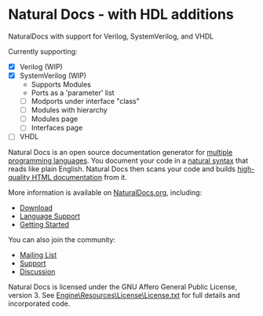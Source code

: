 # Natural Docs - with HDL additions

NaturalDocs with support for Verilog, SystemVerilog, and VHDL

Currently supporting:
- [x] Verilog (WIP)
- [x] SystemVerilog (WIP)
	* Supports Modules
	* Ports as a 'parameter' list
	* [ ] Modports under interface "class"
	* [ ] Modules with hierarchy
	* [ ] Modules page
	* [ ] Interfaces page
- [ ] VHDL

Natural Docs is an open source documentation generator for 
[multiple programming languages](http://www.naturaldocs.org/languages).  You document your code in a 
[natural syntax](http://www.naturaldocs.org/features/comments) that reads like plain English.  Natural Docs then scans 
your code and builds [high-quality HTML documentation](http://www.naturaldocs.org/features/output) from it.

More information is available on [NaturalDocs.org](http://www.naturaldocs.org), including:

- [Download](http://www.naturaldocs.org/download)
- [Language Support](http://www.naturaldocs.org/languages)
- [Getting Started](http://www.naturaldocs.org/getting_started)

You can also join the community:

- [Mailing List](http://www.naturaldocs.org/mailing_list)
- [Support](http://www.naturaldocs.org/support)
- [Discussion](http://www.reddit.com/r/NaturalDocs)

Natural Docs is licensed under the GNU Affero General Public License, version 3.  See 
[Engine\Resources\License\License.txt](https://github.com/NaturalDocs/NaturalDocs/blob/master/Engine/Resources/License/License.txt)
for full details and incorporated code.
